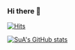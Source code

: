 ### Hi there 👋

<!--
**sue991/sue991** is a ✨ _special_ ✨ repository because its `README.md` (this file) appears on your GitHub profile.

Here are some ideas to get you started:

- 🔭 I’m currently working on ...
- 🌱 I’m currently learning ...
- 👯 I’m looking to collaborate on ...
- 🤔 I’m looking for help with ...
- 💬 Ask me about ...
- 📫 How to reach me: ...
- 😄 Pronouns: ...
- ⚡ Fun fact: ...
-->
[![Hits](https://hits.seeyoufarm.com/api/count/incr/badge.svg?url=https%3A%2F%2Fgithub.com%2Fsue991%2FREADME.md&count_bg=%23A260C0&title_bg=%23555555&icon=wechat.svg&icon_color=%23FAF2FF&title=hits&edge_flat=false)](https://hits.seeyoufarm.com)


[![SuA's GitHub stats](https://github-readme-stats.vercel.app/api?username=sue991&theme=midnight-purple)](https://github.com/sue991/github-readme-stats)
